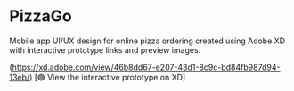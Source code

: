 # PizzaGo
Mobile app UI/UX design for online pizza ordering created using Adobe XD with interactive prototype links and preview images.

(https://xd.adobe.com/view/46b8dd67-e207-43d1-8c9c-bd84fb987d94-13eb/)  [🟢 View the interactive prototype on XD]

